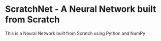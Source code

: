 # ScratchNet - A Neural Network built from Scratch

This is a Neural Network built from Scratch using Python and NumPy